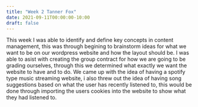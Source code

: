 ```yaml
---
title: "Week 2 Tanner Fox"
date: 2021-09-11T00:00:00-10:00
draft: false
---
```



This week I was able to identify and define key concepts in content management, this was through begining to brainstorm ideas for what we want to be on our wordpress website and how the layout should be. I was able to asist with creating the group contract for how we are going to be grading ourselves, through this we determined what exactly we want the website to have and to do. We came up with the idea of having a spotify type music streaming website, i also threw out the idea of having song suggestions based on what the user has recently listened to, this would be done through importing the users cookies into the website to show what they had listened to. 

